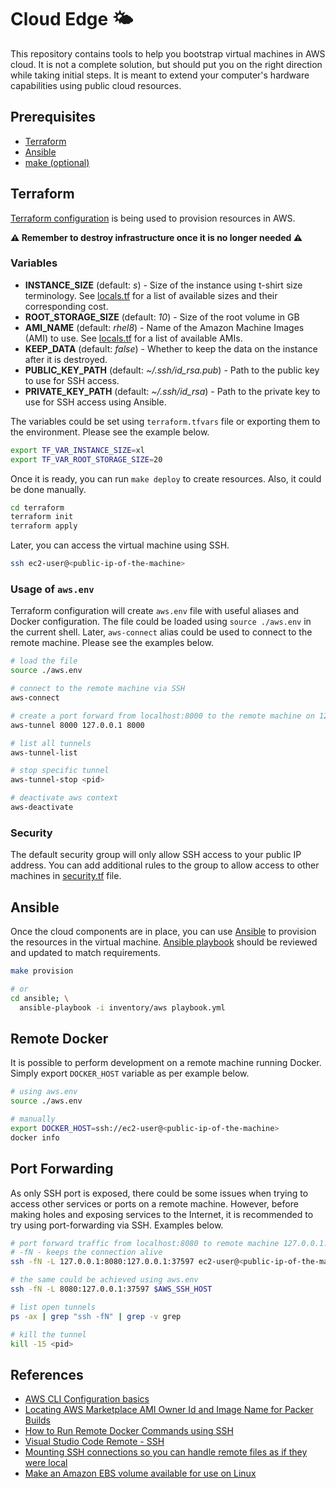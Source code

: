 # Cloud Edge 🌤️

This repository contains tools to help you bootstrap virtual machines in AWS cloud. It is not a complete solution, but should put you on the right direction while taking initial steps. It is meant to extend your computer's hardware capabilities using public cloud resources.

## Prerequisites

- [Terraform](https://learn.hashicorp.com/tutorials/terraform/install-cli)
- [Ansible](https://docs.ansible.com/ansible/latest/installation_guide/intro_installation.html)
- [make (optional)](https://www.gnu.org/software/make/)

## Terraform

[Terraform configuration](./terraform/) is being used to provision resources in AWS.

**⚠️ Remember to destroy infrastructure once it is no longer needed ⚠️**

### Variables

- **INSTANCE_SIZE** (default: *s*) - Size of the instance using t-shirt size terminology. See [locals.tf](./terraform/locals.tf) for a list of available sizes and their corresponding cost.
- **ROOT_STORAGE_SIZE** (default: *10*) - Size of the root volume in GB
- **AMI_NAME** (default: *rhel8*) - Name of the Amazon Machine Images (AMI) to use. See [locals.tf](./terraform/locals.tf) for a list of available AMIs.
- **KEEP_DATA** (default: *false*) - Whether to keep the data on the instance after it is destroyed.
- **PUBLIC_KEY_PATH** (default: *~/.ssh/id_rsa.pub*) - Path to the public key to use for SSH access.
- **PRIVATE_KEY_PATH** (default: *~/.ssh/id_rsa*) - Path to the private key to use for SSH access using Ansible.

The variables could be set using `terraform.tfvars` file or exporting them to the environment. Please see the example below.

```bash
export TF_VAR_INSTANCE_SIZE=xl
export TF_VAR_ROOT_STORAGE_SIZE=20
```

Once it is ready, you can run `make deploy` to create resources. Also, it could be done manually.

```bash
cd terraform
terraform init
terraform apply
```

Later, you can access the virtual machine using SSH.

```bash
ssh ec2-user@<public-ip-of-the-machine>
```

### Usage of `aws.env`

Terraform configuration will create `aws.env` file with useful aliases and Docker configuration. The file could be loaded using `source ./aws.env` in the current shell. Later, `aws-connect` alias could be used to connect to the remote machine. Please see the examples below.

```bash
# load the file
source ./aws.env

# connect to the remote machine via SSH
aws-connect

# create a port forward from localhost:8000 to the remote machine on 127.0.0.1:8000
aws-tunnel 8000 127.0.0.1 8000

# list all tunnels
aws-tunnel-list

# stop specific tunnel
aws-tunnel-stop <pid>

# deactivate aws context
aws-deactivate
```

### Security

The default security group will only allow SSH access to your public IP address. You can add additional rules to the group to allow access to other machines in [security.tf](./terraform/security.tf) file.

## Ansible

Once the cloud components are in place, you can use [Ansible](https://www.ansible.com/) to provision the resources in the virtual machine. [Ansible playbook](./ansible/playbook.yml) should be reviewed and updated to match requirements.

```bash
make provision

# or 
cd ansible; \
  ansible-playbook -i inventory/aws playbook.yml
```

## Remote Docker

It is possible to perform development on a remote machine running Docker. Simply export `DOCKER_HOST` variable as per example below.

```bash
# using aws.env
source ./aws.env

# manually
export DOCKER_HOST=ssh://ec2-user@<public-ip-of-the-machine>
docker info
```

## Port Forwarding

As only SSH port is exposed, there could be some issues when trying to access other services or ports on a remote machine. However, before making holes and exposing services to the Internet, it is recommended to try using port-forwarding via SSH. Examples below.

```bash
# port forward traffic from localhost:8080 to remote machine 127.0.0.1:37597
# -fN - keeps the connection alive
ssh -fN -L 127.0.0.1:8080:127.0.0.1:37597 ec2-user@<public-ip-of-the-machine>

# the same could be achieved using aws.env
ssh -fN -L 8080:127.0.0.1:37597 $AWS_SSH_HOST

# list open tunnels
ps -ax | grep "ssh -fN" | grep -v grep

# kill the tunnel
kill -15 <pid> 
```

## References

- [AWS CLI Configuration basics](https://docs.aws.amazon.com/cli/latest/userguide/cli-configure-quickstart.html)
- [Locating AWS Marketplace AMI Owner Id and Image Name for Packer Builds](https://blog.gruntwork.io/locating-aws-ami-owner-id-and-image-name-for-packer-builds-7616fe46b49a)
- [How to Run Remote Docker Commands using SSH](https://www.serverlab.ca/tutorials/containers/docker/how-to-access-remote-docker-daemon-using-ssh/)
- [Visual Studio Code Remote - SSH](https://marketplace.visualstudio.com/items?itemName=ms-vscode-remote.remote-ssh)
- [Mounting SSH connections so you can handle remote files as if they were local](https://towardsdatascience.com/mounting-an-ssh-connection-so-you-can-treat-its-files-as-if-they-were-local-8c3ed0acbb49)
- [Make an Amazon EBS volume available for use on Linux](https://docs.aws.amazon.com/AWSEC2/latest/UserGuide/ebs-using-volumes.html)

